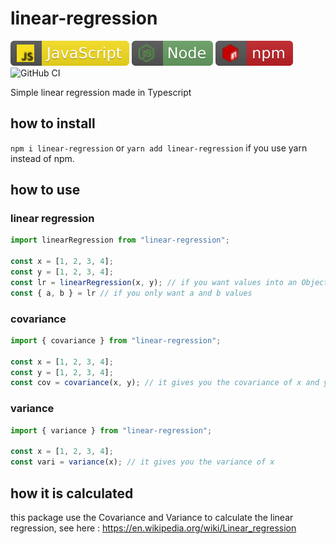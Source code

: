# linear-regression 

[![javascript](icon/javascript.svg)](https://developer.mozilla.org/fr/docs/Web/JavaScript)
[![npm](icon/node.svg)](https://nodejs.dev/en/)
[![npm](icon/npm.svg)](https://npmjs.org)
![GitHub CI](https://github.com/clementreiffers/linear-regression/actions/workflows/node.js.yml/badge.svg)

Simple linear regression made in Typescript

## how to install 

`npm i linear-regression` or `yarn add linear-regression` if you
use yarn instead of npm.

## how to use 

### linear regression

```js
import linearRegression from "linear-regression";

const x = [1, 2, 3, 4];
const y = [1, 2, 3, 4];
const lr = linearRegression(x, y); // if you want values into an Object
const { a, b } = lr // if you only want a and b values
```

### covariance 

```js
import { covariance } from "linear-regression";

const x = [1, 2, 3, 4];
const y = [1, 2, 3, 4];
const cov = covariance(x, y); // it gives you the covariance of x and y
```

### variance 

```js
import { variance } from "linear-regression";

const x = [1, 2, 3, 4];
const vari = variance(x); // it gives you the variance of x
```

## how it is calculated 

this package use the Covariance and Variance to calculate the linear regression,
see here : https://en.wikipedia.org/wiki/Linear_regression
